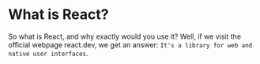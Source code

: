 # What is React?

So what is React, and why exactly would you use it? Well, if we visit the official webpage react.dev, we get an answer: `It's a library for web and native user interfaces`.
